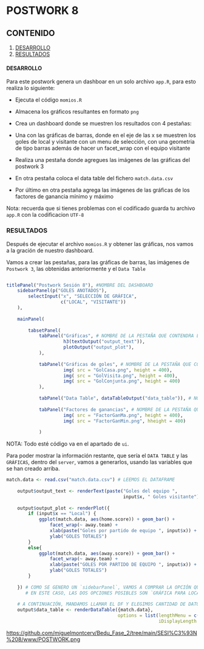 # POSTWORK 8
## CONTENIDO
1. [DESARROLLO](#desarrollo)
2. [RESULTADOS](#resultados)
#### DESARROLLO

Para este postwork genera un dashboar en un solo archivo `app.R`, para esto realiza lo siguiente: 

- Ejecuta el código `momios.R`

- Almacena los gráficos resultantes en formato `png` 

- Crea un dashboard donde se muestren los resultados con 4 pestañas:
   
- Una con las gráficas de barras, donde en el eje de las x se muestren los goles de local y visitante con un menu de selección, con una geometria de tipo barras además de hacer un facet_wrap con el equipo visitante
   
- Realiza una pestaña donde agregues las imágenes de las gráficas del postwork 3
    
- En otra pestaña coloca el data table del fichero `match.data.csv` 
    
- Por último en otra pestaña agrega las imágenes de las gráficas de los factores de ganancia mínimo y máximo

Nota: recuerda que si tienes problemas con el codificado guarda tu archivo `app.R` con la codificacion `UTF-8`

### RESULTADOS
Después de ejecutar el archivo `momios.R` y obtener las gráficas, nos vamos a la gración de nuestro dashboard.

Vamos a crear las pestañas, para las gráficas de barras, las imágenes de `Postwork 3`, las obtenidas anteriormente y el `Data Table`

```R

titlePanel("Postwork Sesión 8"), #NOMBRE DEL DASHBOARD
    sidebarPanel(p("GOLES ANOTADOS"), 
        selectInput("x", "SELECCIÓN DE GRÁFICA", 
                    c("LOCAL", "VISITANTE"))
    ),
    
    mainPanel(
        
        tabsetPanel(
            tabPanel("Gráficas", # NOMBRE DE LA PESTAÑA QUE CONTENDRA LAS GRÁFICAS
                     h3(textOutput("output_text")), 
                     plotOutput("output_plot"),
            ),
            
            tabPanel("Gráficas de goles", # NOMBRE DE LA PESTAÑA QUE CONTIENE LAS IMGS DEL POSTWORK 3
                     img( src = "GolCasa.png", height = 400),
                     img( src = "GolVisita.png", height = 400),
                     img( src = "GolConjunta.png", height = 400)
            ),
            
            tabPanel("Data Table", dataTableOutput("data_table")), # NOMBRE DE LA PESTAÑA QUE TENDRÁ EL DATA TABLE
            
            tabPanel("Factores de ganancias", # NOMBRE DE LA PESTAÑA QUE TENDRÁN LAS IMÁGENES QUE SE OBTUVIERON CON EL ARCHIVO MIMIOS.R
                     img( src = "FactorGanMa.png", height = 400),
                     img( src = "FactorGanMin.png", hheight = 400)
                     
            )
```
NOTA: Todo esté código va en el apartado de `ui`.

Para poder mostrar la información restante, que sería el `DATA TABLE` y las `GRÁFICAS`, dentro del `server`, vamos a generarlos, usando las variables que se han creado arriba.

```R
match.data <- read.csv("match.data.csv") # LEEMOS EL DATAFRAME 
    
    output$output_text <- renderText(paste("Goles del equipo ", 
                                           input$x, " Goles visitante")) # GENERAMOS TEXTO DE SALIDA, QUE APARECERÁ EN CADA GRÁFICA
    
    output$output_plot <- renderPlot({
        if (input$x == "Local") {
            ggplot(match.data, aes(home.score)) + geom_bar() + 
                facet_wrap(~ away.team) +
                xlab(paste("Goles por partido de equipo ", input$x)) +
                ylab("GOLES TOTALES")
        }
        else{
            ggplot(match.data, aes(away.score)) + geom_bar() + 
                facet_wrap(~ away.team) +
                xlab(paste("GOLES POR PARTIDO DE EQUIPO ", input$x)) +
                ylab("GOLES TOTALES")
        }
        
    }) # COMO SE GENERO UN `sidebarPanel`, VAMOS A COMPRAR LA OPCIÓN QUE SE ELIGE PARA QUE AL MOMENTO DE GENERAR LA GRÁFICA, NOS ARROJE LA CORRECTA,
       # EN ESTE CASO, LAS DOS OPCIONES POSIBLES SON `GRÁFICA PARA LOCAL` Y `GRÁFICA PARA VISITANTE`
    
    # A CONTINUACIÓN, MANDAMOS LLAMAR EL DF Y ELEGIMOS CANTIDAD DE DATOS QUE APARECERÁN EN PANTALLA
    output$data_table <- renderDataTable({match.data},
                                         options = list(lengthMenu = c(50,70,100),
                                                        iDisplayLength = 30)) 
```

https://github.com/miguelmontcerv/Bedu_Fase_2/tree/main/SESI%C3%93N%208/www/POSTWORK.png
